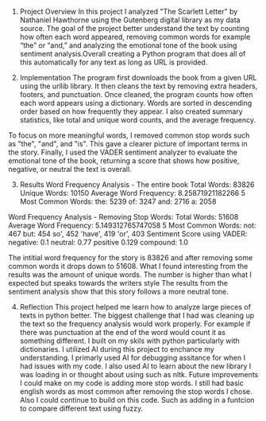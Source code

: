 1. Project Overview
In this project I analyzed "The Scarlett Letter" by Nathaniel Hawthorne using the Gutenberg digital library as my data source. The goal of the project better understand the text by counting how often each word appeared, removing common words for example “the” or “and,” and analyzing the emotional tone of the book using sentiment analysis.Overall creating a Python program that does all of this automatically for any text as long as URL is provided.

2. Implementation
The program first downloads the book from a given URL using the urllib library. It then cleans the text by removing extra headers, footers, and punctuation. Once cleaned, the program counts how often each word appears using a dictionary. Words are sorted in descending order based on how frequently they appear. I also created summary statistics, like total and unique word counts, and the average frequency.

To focus on more meaningful words, I removed common stop words such as "the", "and", and "is". This gave a clearer picture of important terms in the story. Finally, I used the VADER sentiment analyzer to evaluate the emotional tone of the book, returning a score that shows how positive, negative, or neutral the text is overall.

3. Results
Word Frequency Analysis - The entire book
Total Words: 83826
Unique Words: 10150
Average Word Frequency: 8.25871921182266
5 Most Common Words: 
the: 5239
of: 3247
and: 2716
a: 2058

Word Frequency Analysis - Removing Stop Words:
Total Words: 51608
Average Word Frequency: 5.149312765747058
 5 Most Common Words:
 not: 467
 but: 454
 so', 452
 'have', 419
 'or', 403
Sentiment Score using VADER:
negative: 0.1
neutral: 0.77
positive 0.129
compound: 1.0

The intitial word frequency for the story is 83826 and after removing some common words it drops down to 51608. What I found interesting from the results was the amount of unique words. The number is higher than what I expected but speaks towards the writers style  The results from the sentiment analysis show that this story follows a more neutral tone. 

4. Reflection
This project helped me learn how to analyze large pieces of texts in python better. The biggest challenge that I had was cleaning up the text so the frequency analysis would work properly. For example if there was punctuation at the end of the word would count it as something different. I built on my skils with python particularly with dictionaries. I utilized AI during this project to enchance my understanding. I primarly used AI for debugging assitance for when I had issues with my code. I also used AI to learn about the new library I was loading in or thought about using such as nltk. Future improvements I could make on my code is adding more stop words. I still had basic english words as most common after removing the stop words I chose. Also I could continue to build on this code. Such as adding in a funtcion to compare different text using fuzzy. 